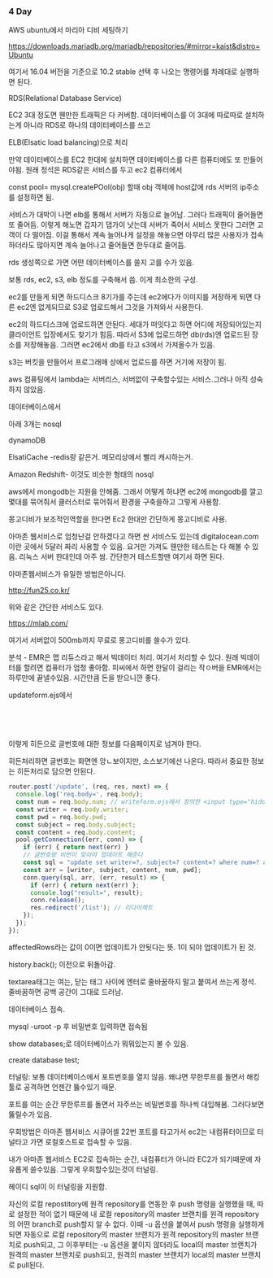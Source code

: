 



### 4 Day





AWS ubuntu에서 마리아 디비 세팅하기

https://downloads.mariadb.org/mariadb/repositories/#mirror=kaist&distro=Ubuntu

여기서 16.04 버전을 기준으로 10.2 stable 선택 후 나오는 명령어를 차례대로 실행하면 된다.



RDS(Relational Database Service)



EC2 3대 정도면 웬만한 트래픽은 다 커버함. 데이터베이스를 이 3대에 따로따로 설치하는게 아니라 RDS로 하나의 데이터베이스를 쓰고 

ELB(Elsatic load balancing)으로 처리

만약 데이터베이스를 EC2 한대에 설치하면 데이터베이스를 다른 컴퓨터에도 또 만들어야됨. 원래 정석은 RDS같은 서비스를 두고 ec2 컴퓨터에서



const pool= mysql.createPOol(obj) 할때 obj 객체에 host값에 rds 서버의 ip주소를 설정하면 됨.



서비스가 대박이 나면 elb를 통해서 서버가 자동으로 늘어남. 그러다 트래픽이 줄어들면 또 줄어듬. 이렇게 해노면 갑자기 댑가이 낫는데 서버가 죽어서 서비스 못한다 그러면 고객이 다 떨어짐. 이걸 통해서 계속 늘어나게 설정을 해놓으면 아무리 많은 사용자가 접속하더라도 많아지면 계속 늘어나고 줄어들면 한두대로 줄어듬.



rds 생성쪽으로 가면 어떤 데이터베이스를 쓸지 고를 수가 있음.

보통 rds, ec2, s3, elb 정도를 구축해서 씀. 이게 최소한의 구성.

ec2를 만들게 되면 하드디스크 8기가를 주는데 ec2에다가 이미지를 저장하게 되면 다른 ec2엔 없게되므로 S3로 업로드해서 그것을 가져와서 사용한다. 

ec2의 하드디스크에 업로드하면 안된다. 세대가 떠잇다고 하면 어디에 저장되어있는지 클라이언트 입장에서도 찾기가 힘듬. 따라서 S3에 업로드하면 db(rds)엔 업로드된 장소를 저장해놓음. 그러면 ec2에서 db를 타고 s3에서 가져올수가 있음.



s3는 버킷을 만들어서 프로그래매 상에서 업로드를 하면 거기에 저장이 됨.



aws 컴퓨팅에서 lambda는 서버리스, 서버없이 구축할수있는 서비스.그러나 아직 성숙하지 않았음.



데이터베이스에서

아래 3개는 nosql

dynamoDB

ElsatiCache -redis랑 같은거. 메모리상에서 빨리 캐시하는거.

Amazon Redshift- 이것도 비슷한 형태의 nosql



aws에서 mongodb는 지원을 안해줌. 그래서 어떻게 하냐면 ec2에 mongodb를 깔고 몇대를 묶어줘서 클러스터로 묶어줘서 환경을 구축을하고 그렇게 사용함.

몽고디비가 보조적인역할을 한다면 Ec2 한대만 간단하게 몽고디비로 사용.

아마존 웹서비스로 엄청난걸 안하겠다고 하면 싼 서비스도 있는데 digitalocean.com 이란 곳에서 5달러 짜리 사용할 수 있음. 요거만 가져도 웬만한 테스트는 다 해볼 수 있음. 리눅스 서버 한대인데 아주 쌈. 간단한거 테스트할땐 여기서 하면 된다.



아마존웹서비스가 유일한 방법은아니다.

http://fun25.co.kr/

위와 같은 간단한 서비스도 있다.



https://mlab.com/

여기서 서버없이 500mb까지 무료로 몽고디비를 쓸수가 있다. 



분석 - EMR은 맵 리듀스라고 해서 빅데이터 처리. 여기서 처리할 수 있다. 원래 빅데이터를 할려면 컴퓨터가 엄청 좋아함. 피씨에서 하면 한달이 걸리는 작ㅇ버을 EMR에서는 하루만에 끝낼수있음. 시간만큼 돈을 받으니깐 좋다.





updateform.ejs에서

​        <td>

​          <input type="hidden" name="num" value="<%=row.num%>">



이렇게 히든으로 글번호에 대한 정보를 다음페이지로 넘겨야 한다.

히든처리하면 글번호는 화면엔 앙ㄴ보이지만, 소스보기에선 나온다. 따라서 중요한 정보는 히든처리로 담으면 안된다.



```javascript
router.post('/update', (req, res, next) => {
  console.log('req.body=', req.body);
  const num = req.body.num; // writeform.ejs에서 정의한 <input type="hidden" ...>에 정의한 글 번호 받기
  const writer = req.body.writer;
  const pwd = req.body.pwd;
  const subject = req.body.subject;
  const content = req.body.content;
  pool.getConnection((err, conn) => {
    if (err) { return next(err) }
    // 글번호랑 비번이 맞아야 업데이트 해준다
    const sql = "update set writer=?, subject=? content=? where num=? and pwd=?";
    const arr = [writer, subject, content, num, pwd];
    conn.query(sql, arr, (err, result) => {
      if (err) { return next(err) };
      console.log("result=", result);
      conn.release();
      res.redirect('/list'); // 리다이렉트
    });
  });
});
```





affectedRows라는 값이 0이면 업데이트가 안됫다는 뜻. 1이 되야 업데이트가 된 것.



history.back(); 이전으로 뒤돌아감.



textarea태그는 여는, 닫는 태그 사이에 엔터로 줄바꿈하지 말고 붙여서 쓰는게 정석. 줄바꿈하면 공백 공간이 그대로 드러남.



데이터베이스 접속.

mysql -uroot -p 후 비밀번호 입력하면 접속됨



show databases;로 데이터베이스가 뭐뭐있는지 볼 수 있음.



create database test;



터널링: 보통 데이터베이스에서 포트번호를 열지 않음. 왜냐면 무한루프를 돌면서 해킹툴로 공격하면 언젠간 뚫수있기 때문.

포트를 여는 순간 무한루프를 돌면서 자주쓰는 비밀번호를 하나씩 대입해봄. 그러다보면뚫릴수가 있음.

우회방법은 아마존 웹서비스 시큐어셀 22번 포트를 타고가서 ec2는 내컴퓨터이므로 터널타고 가면 로컬호스트로 접속할 수 있음.

내가 아마존 웹서비스 EC2로 접속하는 순간, 내컴퓨터가 아니라 EC2가 되기때문에 자유롭게 쓸수있음. 그렇게 우회할수있는것이 터널링.

헤이디 sql이 이 터널링을 지원함.





자신의 로컬 repostitory에 원격 repository를 연동한 후 push 명령을 실행했을 때, 따로 설정한 적이 없기 때문에 내 로컬 repository의 master 브랜치를 원격 repository의 어떤 branch로 push할지 알 수 없다. 이때 -u 옵션을 붙여서 push 명령을 실행하게 되면 자동으로 로컬 repository의 master 브랜치가 원격 repository의 master 브랜치로 push되고, 그 이후부터는 -u 옵션을 붙이지 않더라도 local의 master 브랜치가 원격의 master 브랜치로 push되고, 원격의 master 브랜치가 local의 master 브랜치로 pull된다.